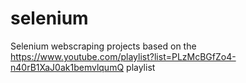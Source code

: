 # selenium
Selenium webscraping projects based on the https://www.youtube.com/playlist?list=PLzMcBGfZo4-n40rB1XaJ0ak1bemvlqumQ playlist
